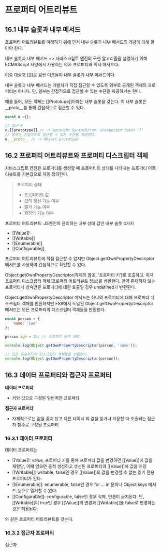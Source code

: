# 프로퍼티 어트리뷰트
## 16.1 내부 슬롯과 내부 메서드
프로퍼티 어트리뷰트를 이해하기 위해 먼저 내부 슬롯과 내부 메서드의 개념에 대해 알아야 한다.

내부 슬롯과 내부 메서드 => 자바스크립트 엔진의 구현 알고리즘을 설명하기 위해 ECMAScript 사양에서 사용하는 의사 프로퍼티와 의사 메서드다.

이중 대괄호 [[]]로 감싼 이름들이 내부 슬롯과 내부 메서드이다.

내부 슬롯과 내부 메서드는 개발자가 직접 접근할 수 있도록 외부로 공개된 객체의 프로퍼티는 아니다. 단, 일부는 간접적으로 접근할 수 있는 수단을 제공하기는 한다.

예를 들어, 모든 객체는 [[Prototupe]]이라는 내부 슬롯을 갖는다. 이 내부 슬롯은 __proto__를 통해 간접적으로 접근할 수 있다.
```jsx
const o ={};

// 접근 X
o.[[prototype]] // -> Uncaught SyntaxError: Unexpected token '['
// 일부는 간접적으로 접근할 수 있는 수단을 제공한다.
o.__proto__ // -> Object.prototype
```

## 16.2 프로퍼티 어트리뷰트와 프로퍼티 디스크립터 객체
자바스크립트 엔진은 프로퍼티를 생성할 때 프로퍼티의 상태를 나타내는 프로퍼티 어트리뷰트를 기본값으로 자동 정의한다.

>프로퍼티 상태
> - 프로퍼티의 값
> - 값의 갱신 가능 여부
> - 열거 가능 여부
> - 재정의 가능 여부

프로퍼티 어트리뷰트: JS엔진이 관리하는 내부 상태 값인 내부 슬롯 4가지
 - [[Value]]
 - [[Writable]]
 - [[Enumerable]]
 - [[Configurable]]

프로퍼티 어트리뷰트에 직접 접근할 수 없지만 Object.getOwnPropertyDescriptor 메서드를 사용하여 간접적으로 확인할 수 있다.

Object.getOwnPropertyDescriptor(갹체의 참조, '프로퍼티 키')로 호출하고, 이때 프로퍼티 디스크립터 객체(프로퍼티 어트리뷰트 정보)를 반환한다. 만약 존재하지 않는 프로퍼티나 상속받은 프로퍼티에 대한 호출일 경우 undefined가 반환된다.

Object.getOwnPropertyDescriptor 메서드는 하나의 프로퍼티에 대해 프로퍼티 디스크립터 객체를 반환하지만 ES8에서 도입된 Object.getOwnPropertyDescriptor 메서드는 모든 프로퍼티의 디스크립터 객체들을 반환한다.

```jsx 
const person = {
    name: 'Lee'
};

person.age = 20; // 프로퍼티 동적 생성

console.log(Object.getOwnPropertyDescriptor(person, 'name'));

// 모든 프로퍼티의 디스크립터 객체들을 반환한다.
console.log(Object.getOwnPropertyDescriptor(person));
```

## 16.3 데이터 프로퍼티와 접근자 프로퍼티

**데이터 프로퍼티**
- 키와 값으로 구성된 일반적인 프로퍼티

**접근자 프로퍼티**
- 자체적으로는 값을 갖지 않고 다른 데이터 의 값을 읽거나 저장할 때 호출되는 접근자 함수로 구성된 프로퍼티

### 16.3.1 데이터 프로퍼티
데이터 프로퍼티는
 - [[Value]]: value, 프로퍼티 키를 통해 프로퍼티 값을 변경하면 [[Value]]에 값을 재할당, 이때 없으면 동적 생성하고 생선된 프로퍼티의 [[Value]]에 값을 저장
 - [[Writable]]: writable, false인 경우 [[Value]]의 값을 변경할 수 없는 읽기 전용 프로퍼티가 된다.
 - [[Enumerable]]: enumerable, false인 경우 for ... in 문이나 Object.keys 메서드 등으로 열거할 수 없다.
 - [[Configurable]]: configurable, false인 경우 삭제, 변경이 금지된다. 단, [[Writable]]이 true인 경우 [[Value]]의 변경과 [[Writable]]을 false로 변경하는 것은 허용된다.
 
 와 같은 프로퍼티 어트리뷰트를 갖는다.

### 16.3.2 접근자 프로퍼티
접근자